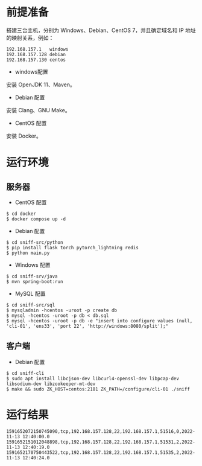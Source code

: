 # 前提准备

搭建三台主机，分别为 Windows、Debian、CentOS 7，并且确定域名和 IP 地址的映射关系，例如：

```
192.168.157.1   windows
192.168.157.128 debian
192.168.157.130 centos
```

* windows配置

安装 OpenJDK 11、Maven。

* Debian 配置

安装 Clang、GNU Make。

* CentOS 配置

安装 Docker。

# 运行环境

## 服务器

* CentOS 配置

```
$ cd docker
$ docker compose up -d
```

* Debian 配置

```
$ cd sniff-src/python
$ pip install flask torch pytorch_lightning redis
$ python main.py
```

* Windows 配置

```
$ cd sniff-srv/java
$ mvn spring-boot:run
```

* MySQL 配置

```
$ cd sniff-src/sql
$ mysqladmin -hcentos -uroot -p create db
$ mysql -hcentos -uroot -p db < db.sql
$ mysql -hcentos -uroot -p db -e "insert into configure values (null, 'cli-01', 'ens33', 'port 22', 'http://windows:8080/split');"
```

## 客户端

* Debian 配置

```
$ cd sniff-cli
$ sudo apt install libcjson-dev libcurl4-openssl-dev libpcap-dev libsodium-dev libzookeeper-mt-dev
$ make && sudo ZK_HOST=centos:2181 ZK_PATH=/configure/cli-01 ./sniff
```

# 运行结果

```
1591652072150745090,tcp,192.168.157.128,22,192.168.157.1,51516,0,2022-11-13 12:40:00.0
1591652151012048898,tcp,192.168.157.128,22,192.168.157.1,51531,2,2022-11-13 12:40:19.0
1591652170750443522,tcp,192.168.157.128,22,192.168.157.1,51535,2,2022-11-13 12:40:24.0
```